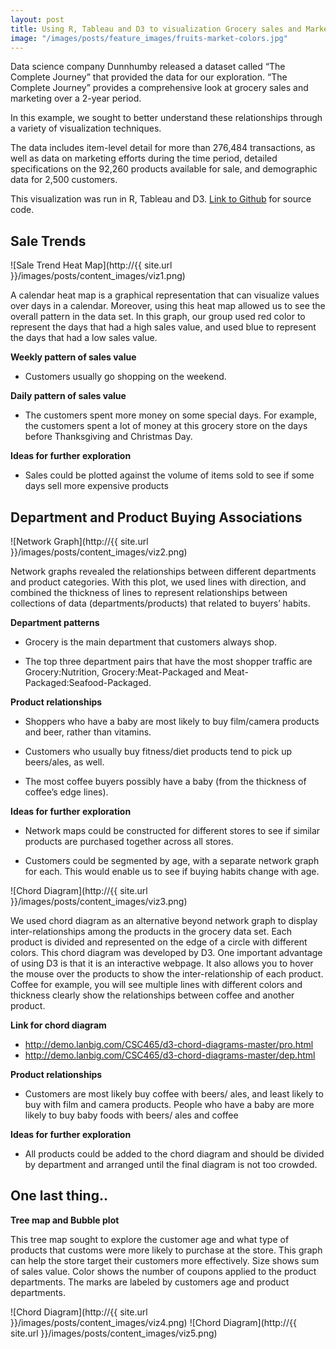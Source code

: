 ```yaml
---
layout: post
title: Using R, Tableau and D3 to visualization Grocery sales and Marketing data set
image: "/images/posts/feature_images/fruits-market-colors.jpg"
---
```


Data science company Dunnhumby released a dataset called “The Complete Journey” that provided the data for our exploration. “The Complete Journey” provides a comprehensive look at grocery sales and marketing over a 2-year period. 

In this example, we sought to better understand these relationships through a variety of visualization techniques.

The data includes item-level detail for more than 276,484 transactions, as well as data on marketing efforts during the time period, detailed specifications on the 92,260 products available for sale, and demographic data for 2,500 customers. 

This visualization was run in R, Tableau and D3. [Link to Github](https://github.com/Lanbig/CSC465-Project) for source code. 


## Sale Trends

![Sale Trend Heat Map](http://{{ site.url }}/images/posts/content_images/viz1.png)

A calendar heat map is a graphical representation that can visualize values over days in a calendar. Moreover, using this heat map allowed us to see the overall pattern in the data set. In this graph, our group used red color to represent the days that had a high sales value, and used blue to represent the days that had a low sales value. 

**Weekly pattern of sales value**

* Customers usually go shopping on the weekend.

**Daily pattern of sales value**

* The customers spent more money on some special days. For example, the customers spent a lot of money at this grocery store on the days before Thanksgiving and Christmas Day. 

**Ideas for further exploration**

* Sales could be plotted against the volume of items sold to see if some days sell more expensive products



## Department and Product Buying Associations

![Network Graph](http://{{ site.url }}/images/posts/content_images/viz2.png)

Network graphs revealed the relationships between different departments and product categories. With this plot, we used lines with direction, and combined the thickness of lines to represent relationships between collections of data (departments/products) that related to buyers’ habits.

**Department patterns**

* Grocery is the main department that customers always shop.

* The top three department pairs that have the most shopper traffic are Grocery:Nutrition, Grocery:Meat-Packaged and Meat-Packaged:Seafood-Packaged.

**Product relationships**

* Shoppers who have a baby are most likely to buy film/camera products and beer, rather than vitamins.

* Customers who usually buy fitness/diet products tend to pick up beers/ales, as well.

* The most coffee buyers possibly have a baby (from the thickness of coffee’s edge lines).

**Ideas for further exploration**

* Network maps could be constructed for different stores to see if similar products are purchased together across all stores.

* Customers could be segmented by age, with a separate network graph for each. This would enable us to see if buying habits change with age.


![Chord Diagram](http://{{ site.url }}/images/posts/content_images/viz3.png)

We used chord diagram as an alternative beyond network graph to display inter-relationships among the products in the grocery data set. Each product is divided and represented on the edge of a circle with different colors. This chord diagram was developed by D3. One important advantage of using D3 is that it is an interactive webpage. It also allows you to hover the mouse over the products to show the inter-relationship of each product. Coffee for example, you will see multiple lines with different colors and thickness clearly show the relationships between coffee and another product.

**Link for chord diagram**

* http://demo.lanbig.com/CSC465/d3-chord-diagrams-master/pro.html
* http://demo.lanbig.com/CSC465/d3-chord-diagrams-master/dep.html

**Product relationships** 

* Customers are most likely buy coffee with beers/ ales, and least likely to buy with film and camera products.
People who have a baby are more likely to buy baby foods with beers/ ales and coffee

**Ideas for further exploration**

* All products could be added to the chord diagram and should be divided by department and arranged until the final diagram is not too crowded.

## One last thing..
**Tree map and Bubble plot**

This tree map sought to explore the customer age and what type of products that customs were more likely to purchase at the store. This graph can help the store target their customers more effectively. Size shows sum of sales value.  Color shows the number of coupons applied to the product departments. The marks are labeled by customers age and product departments. 

![Chord Diagram](http://{{ site.url }}/images/posts/content_images/viz4.png)
![Chord Diagram](http://{{ site.url }}/images/posts/content_images/viz5.png)


